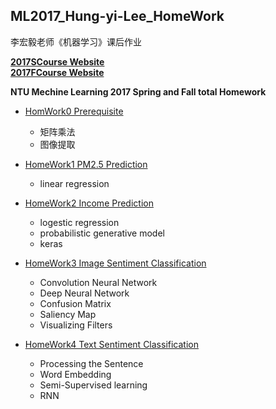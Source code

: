 ## ML2017_Hung-yi-Lee_HomeWork
李宏毅老师《机器学习》课后作业

[**2017SCourse Website**](http://speech.ee.ntu.edu.tw/~tlkagk/courses_ML17.html "NTU ML17S")   
[**2017FCourse Website**](http://speech.ee.ntu.edu.tw/~tlkagk/courses_ML17_2.html "NTU ML17F")   


**NTU Mechine Learning 2017 Spring and Fall total Homework** 

- [HomWork0 Prerequisite](https://github.com/maplezzz/ML2017S_Hung-yi-Lee_HW/tree/master/HW0)
  - 矩阵乘法  
  - 图像提取  
  
  
- [HomeWork1 PM2.5 Prediction](https://github.com/maplezzz/ML2017S_Hung-yi-Lee_HW/tree/master/HW1)  
  - linear regression   

- [HomeWork2 Income Prediction](https://github.com/maplezzz/ML2017S_Hung-yi-Lee_HW/tree/master/HW2)   
  - logestic regression   
  - probabilistic generative model  
  - keras   
  
- [HomeWork3 Image Sentiment Classification](https://github.com/maplezzz/ML2017S_Hung-yi-Lee_HW/tree/master/HW3)  
  - Convolution Neural Network  
  - Deep Neural Network  
  - Confusion Matrix  
  - Saliency Map  
  - Visualizing Filters 

- [HomeWork4 Text Sentiment Classification](https://github.com/maplezzz/ML2017S_Hung-yi-Lee_HW/tree/master/HW4)   
  - Processing the Sentence   
  - Word Embedding  
  - Semi-Supervised learning  
  - RNN  

